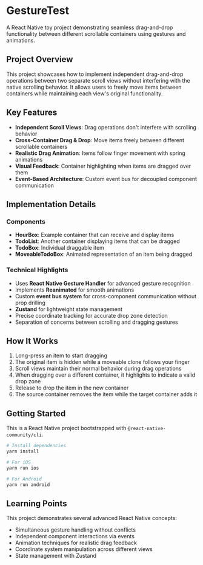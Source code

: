 # GestureTest

A React Native toy project demonstrating seamless drag-and-drop functionality between different scrollable containers using gestures and animations.

## Project Overview

This project showcases how to implement independent drag-and-drop operations between two separate scroll views without interfering with the native scrolling behavior. It allows users to freely move items between containers while maintaining each view's original functionality.

## Key Features

- **Independent Scroll Views**: Drag operations don't interfere with scrolling behavior
- **Cross-Container Drag & Drop**: Move items freely between different scrollable containers
- **Realistic Drag Animation**: Items follow finger movement with spring animations
- **Visual Feedback**: Container highlighting when items are dragged over them
- **Event-Based Architecture**: Custom event bus for decoupled component communication

## Implementation Details

### Components

- **HourBox**: Example container that can receive and display items
- **TodoList**: Another container displaying items that can be dragged
- **TodoBox**: Individual draggable item
- **MoveableTodoBox**: Animated representation of an item being dragged

### Technical Highlights

- Uses **React Native Gesture Handler** for advanced gesture recognition
- Implements **Reanimated** for smooth animations
- Custom **event bus system** for cross-component communication without prop drilling
- **Zustand** for lightweight state management
- Precise coordinate tracking for accurate drop zone detection
- Separation of concerns between scrolling and dragging gestures

## How It Works

1. Long-press an item to start dragging
2. The original item is hidden while a moveable clone follows your finger
3. Scroll views maintain their normal behavior during drag operations
4. When dragging over a different container, it highlights to indicate a valid drop zone
5. Release to drop the item in the new container
6. The source container removes the item while the target container adds it

## Getting Started

This is a React Native project bootstrapped with `@react-native-community/cli`.

```bash
# Install dependencies
yarn install

# For iOS
yarn run ios

# For Android
yarn run android
```

## Learning Points

This project demonstrates several advanced React Native concepts:

- Simultaneous gesture handling without conflicts
- Independent component interactions via events
- Animation techniques for realistic drag feedback
- Coordinate system manipulation across different views
- State management with Zustand
